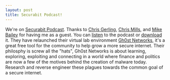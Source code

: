 ```yaml
---
layout: post
title: Securabit Podcast!
---
```


We're on [Securabit Podcast](http://securabit.com/). Thanks to [Chris Gerling](https://twitter.com/secbitchris), [Chris Mills](https://twitter.com/thechrisam), and [Mike Bailey](https://twitter.com/mpbailey1911) for having me as a guest. You can [listen](http://securabit.com/?powerpress_pinw=3378-podcast) to the podcast or [download](http://traffic.libsyn.com/securabit/SecuraBit_EP119.mp3) it. They have relaunched their virtual lab environment [Gh0st Networks](http://www.gh0st.net/), it's a great free tool for the community to help grow a more secure internet. Their philosphy is screw all the "hats", Gh0st Networks is about learning, exploring, exploiting and connecting in a world where finance and politics are now a few of the motives behind the creation of malware today. Research and reverse engineer these plagues towards the common goal of a secure internet.
